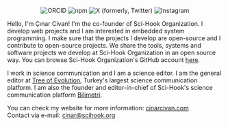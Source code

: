 <p align="center">
<img alt="ORCID" src="https://img.shields.io/badge/%C3%87%C4%B1nar%20Civan-%23A6CE39%20?logo=orcid&labelColor=white&link=https%3A%2F%2Forcid.org%2F0000-0001-6378-8630">
<img alt="npm" src="https://img.shields.io/badge/cinarcivan-%23cb3837?logo=npm&link=https%3A%2F%2Fwww.npmjs.com%2F~cinarcivan">
<img alt="X (formerly, Twitter)" src="https://img.shields.io/badge/%40cinarcvn-%23000000?logo=x&link=https%3A%2F%2Ftwitter.com%2Fcinarcvn">
<img alt="Instagram" src="https://img.shields.io/badge/%40cinarcivann-%23FCAF45?logo=instagram&color=white&link=https%3A%2F%2Fwww.instagram.com%2Fcinarcivann">
</p>

Hello, I'm Çınar Civan! I'm the co-founder of Sci-Hook Organization. I develop web projects and I am interested in 	embedded system programming. I make sure that the projects I develop are open-source and I contribute to open-source projects. We share the tools, systems and software projects we develop at Sci-Hook Organization in an open source way. You can browse Sci-Hook Organization's GitHub account [here](https://github.com/Sci-Hook).

I work in science communication and I am a science editor. I am the general editor at [Tree of Evolution](https://evrimagaci.org/cinarcivan), Turkey's largest science communication platform. I am also the founder and editor-in-chief of Sci-Hook's science communication platform [Bilimetri](https://www.bilimetri.org/).

You can check my website for more information: [cinarcivan.com]()
<br>
Contact via e-mail: cinar@scihook.org

